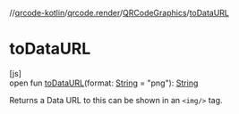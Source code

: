 //[qrcode-kotlin](../../../index.md)/[qrcode.render](../index.md)/[QRCodeGraphics](index.md)/[toDataURL](to-data-u-r-l.md)

# toDataURL

[js]\
open fun [toDataURL](to-data-u-r-l.md)(format: [String](https://kotlinlang.org/api/latest/jvm/stdlib/kotlin-stdlib/kotlin/-string/index.html) = &quot;png&quot;): [String](https://kotlinlang.org/api/latest/jvm/stdlib/kotlin-stdlib/kotlin/-string/index.html)

Returns a Data URL to this can be shown in an `<img/>` tag.
